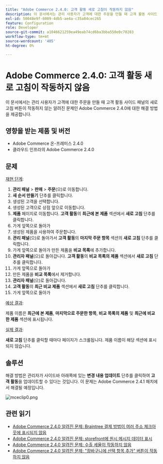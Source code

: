 ```yaml
---
title: "Adobe Commerce 2.4.0: 고객 활동 새로 고침이 작동하지 않음"
description: 이 문서에서는 관리 사용자가 고객에 대한 주문을 만들 때 고객 활동 사이드 패널의 새로 고침 버튼이 작동하지 않는 알려진 문제인 Adobe Commerce 2.4.0에 대한 해결 방법을 제공합니다.
exl-id: 50048e9f-6009-4db5-ae4a-c35a84cec265
feature: Configuration
role: Developer
source-git-commit: a1046621259ea49eab74cd6ba3bba550e0c70283
workflow-type: tm+mt
source-wordcount: '405'
ht-degree: 0%

---
```


# Adobe Commerce 2.4.0: 고객 활동 새로 고침이 작동하지 않음

이 문서에서는 관리 사용자가 고객에 대한 주문을 만들 때 고객 활동 사이드 패널의 새로 고침 버튼이 작동하지 않는 알려진 문제인 Adobe Commerce 2.4.0에 대한 해결 방법을 제공합니다.

## 영향을 받는 제품 및 버전

* Adobe Commerce 온-프레미스 2.4.0
* 클라우드 인프라의 Adobe Commerce 2.4.0

## 문제

<u>재현 단계</u>:

1. **관리 패널** > **판매** > **주문**(으)로 이동합니다.
1. **새 순서 만들기** 단추를 클릭합니다.
1. 생성된 고객을 선택합니다.
1. 생성된 고객으로 상점 앞으로 이동합니다.
1. **제품** 페이지로 이동합니다. **고객 활동**&#x200B;의 **최근에 본 제품** 섹션에서 **새로 고침** 단추를 클릭합니다.
1. 가게 앞쪽으로 돌아가
1. 생성된 제품을 사용하여 주문합니다.
1. **관리 패널**(으)로 돌아가서 **고객 활동**&#x200B;의 **마지막 주문 항목** 섹션의 **새로 고침** 단추를 클릭합니다.
1. 가게 앞쪽으로 돌아가 만든 제품을 **비교 목록**&#x200B;에 추가합니다.
1. **관리자 패널**(으)로 돌아갑니다. **고객 활동**&#x200B;의 **비교 목록의 제품** 섹션에서 **새로 고침** 단추를 클릭합니다.
1. 가게 앞쪽으로 돌아가
1. 만든 제품을 **비교 목록**&#x200B;에서 제거합니다.
1. **관리자 패널**(으)로 돌아갑니다.
1. **고객 활동**&#x200B;의 **최근 비교 제품** 섹션에서 **새로 고침** 단추를 클릭합니다.
1. 가게 앞쪽으로 돌아가

<u>예상 결과</u>:

제품 이름은 **최근에 본 제품**, **마지막으로 주문한 항목**, **비교 목록의 제품** 및 **최근에 비교한 제품** 섹션에 표시됩니다.

<u>실제 결과</u>:

**새로 고침** 단추를 클릭할 때마다 페이지가 스크롤됩니다. 제품 이름이 해당 섹션에 표시되지 않습니다.

## 솔루션

해결 방법은 관리자가 사이드바 아래쪽에 있는 **변경 내용 업데이트** 단추를 클릭하여 **고객 활동**&#x200B;을 업데이트할 수 있다는 것입니다. 이 문제는 Adobe Commerce 2.4.1 패치에서 해결될 예정입니다.

![mceclip0.png](assets/mceclip0.png)

## 관련 읽기

* [Adobe Commerce 2.4.0 알려진 문제: Braintree 결제 방법이 여러 주소 체크아웃에 표시되지 않음](/help/troubleshooting/payments/magento-2-4-0-braintree-not-in-multiple-addresses-checkout.md)
* [Adobe Commerce 2.4.0 알려진 문제: storefront에 원시 메시지 데이터 표시](/help/troubleshooting/storefront/magento-2-4-0-issue-storefront-raw-message-data-display.md)
* [Adobe Commerce 2.4.0 알려진 문제: 수출 세율이 작동하지 않음](/help/troubleshooting/miscellaneous/magento-2-4-0-known-issue-export-tax-rates-does-not-work.md)
* [Adobe Commerce 2.4.0 알려진 문제: &quot;장바구니에 선택 항목 추가&quot; 버튼이 작동하지 않음](/help/troubleshooting/miscellaneous/magento-2-4-0-add-selections-to-my-cart-does-not-work.md)
